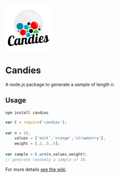 ![Candies Logo](/candies-logo.png)

# Candies
A node.js package to generate a sample of length n.

## Usage
```
npm install candies
```

```js
var C = require('candies');

var n = 10,
    values = ['mint','orange','strawberry'],
    weight = [.2,.3,.5];

var sample = C.urn(n,values,weight);
// generate randomly a sample of 10.
```

For more details [see the wiki](https://github.com/nssmmn/candies/wiki).
